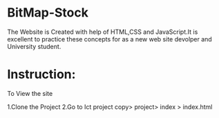 # BitMap-Stock
The Website is Created with help of HTML,CSS and JavaScript.It is excellent to practice these concepts for as a new web site devolper and University student.

# Instruction:
To View the site

1.Clone the Project
2.Go to Ict project copy> project> index > index.html
